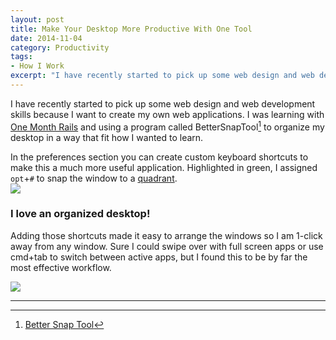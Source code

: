 ```yaml
---
layout: post
title: Make Your Desktop More Productive With One Tool
date: 2014-11-04
category: Productivity
tags:
- How I Work
excerpt: "I have recently started to pick up some web design and web development skills because I want to create my own web applications. I was learning with One Month Rails and using a program called BetterSnapTool to organize my"
---
```


I have recently started to pick up some web design and web development skills because I want to create my own web applications. I was learning with [One Month Rails](http://mbsy.co/9tG6V) and using a program called BetterSnapTool[^1] to organize my desktop in a way that fit how I wanted to learn.

In the preferences section you can create custom keyboard shortcuts to make this a much more useful application. Highlighted in green, I assigned ```opt```+```#``` to snap the window to a [quadrant](http://www.purplemath.com/modules/plane3.htm).  
 ![](http://postachio-images.s3-website-us-east-1.amazonaws.com/6e4477b91d0f812c91229b0e7499c22c.png)

### I love an organized desktop!

Adding those shortcuts made it easy to arrange the windows so I am 1-click away from any window. Sure I could swipe over with full screen apps or use cmd+tab to switch between active apps, but I found this to be by far the most effective workflow.

![](http://postachio-images.s3-website-us-east-1.amazonaws.com/5abc764b4037f6cb3918f85c9730a802.png)

------
[^1]: [Better Snap Tool](https://itunes.apple.com/us/app/bettersnaptool/id417375580?mt=12)

